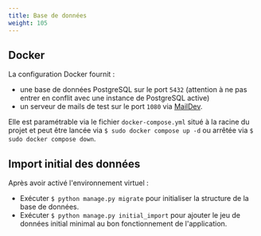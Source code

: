 ```yaml
---
title: Base de données
weight: 105
---
```


## Docker

La configuration Docker fournit :
- une base de données PostgreSQL sur le port `5432` (attention à ne pas entrer en conflit avec une instance de PostgreSQL active)
- un serveur de mails de test sur le port `1080` via [MailDev](https://maildev.github.io/maildev/).

Elle est paramétrable via le fichier `docker-compose.yml` situé à la racine du projet et peut être lancée via `$ sudo docker compose up -d` ou arrêtée via `$ sudo docker compose down`.

## Import initial des données

Après avoir activé l'environnement virtuel :
- Exécuter `$ python manage.py migrate` pour initialiser la structure de la base de données.
- Exécuter `$ python manage.py initial_import` pour ajouter le jeu de données initial minimal au bon fonctionnement de l'application.

